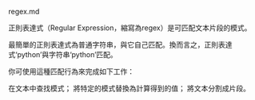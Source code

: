 regex.md

正則表達式（Regular Expression，縮寫為regex）是可匹配文本片段的模式。

最簡單的正則表達式為普通字符串，與它自己匹配。換而言之，正則表達式‘python’與字符串‘python’匹配。

你可使用這種匹配行為來完成如下工作：

在文本中查找模式；
將特定的模式替換為計算得到的值；
將文本分割成片段。
